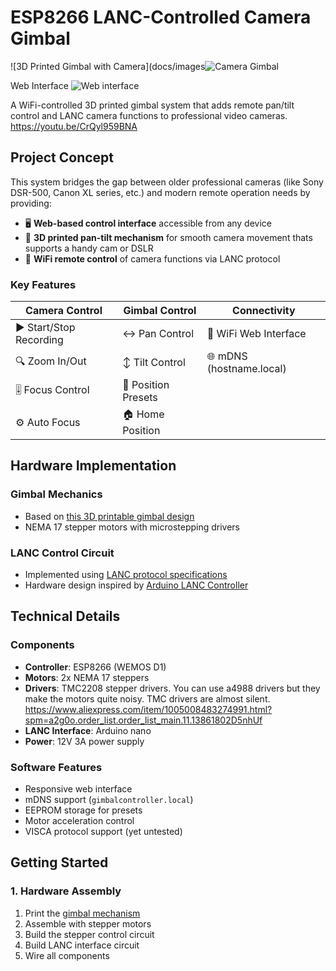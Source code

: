 # ESP8266 LANC-Controlled Camera Gimbal

![3D Printed Gimbal with Camera](docs/images![Camera Gimbal](https://github.com/user-attachments/assets/678f2cbf-d083-4ea2-b25e-12a536f71439)

Web Interface 
![Web interface](https://github.com/user-attachments/assets/1da027f7-d23d-4321-b558-914af4772593)

 A WiFi-controlled 3D printed gimbal system that adds remote pan/tilt control and LANC camera functions to professional video cameras.
 https://youtu.be/CrQyl959BNA

## Project Concept

This system bridges the gap between older professional cameras (like Sony DSR-500, Canon XL series, etc.) and modern remote operation needs by providing:

- 🖥️ **Web-based control interface** accessible from any device
- 🤖 **3D printed pan-tilt mechanism** for smooth camera movement thats supports a handy cam or DSLR
- 📡 **WiFi remote control** of camera functions via LANC protocol


### Key Features

| Camera Control | Gimbal Control | Connectivity |
|---------------|----------------|--------------|
| ▶️ Start/Stop Recording | ↔️ Pan Control | 📶 WiFi Web Interface |
| 🔍 Zoom In/Out | ↕️ Tilt Control | 🌐 mDNS (hostname.local) |
| 🎚️ Focus Control | 💾 Position Presets |
| ⚙️ Auto Focus | 🏠 Home Position | |

## Hardware Implementation

### Gimbal Mechanics
- Based on [this 3D printable gimbal design](https://www.myminifactory.com/object/3d-print-camera-gimbal-95406)
- NEMA 17 stepper motors with microstepping drivers

### LANC Control Circuit
- Implemented using [LANC protocol specifications](https://www.boehmel.de/lanc.htm)
- Hardware design inspired by [Arduino LANC Controller](https://controlyourcamera.blogspot.com/2011/02/arduino-powered-lanc-remote.html)


## Technical Details

### Components
- **Controller**: ESP8266 (WEMOS D1)
- **Motors**: 2x NEMA 17 steppers
- **Drivers**: TMC2208 stepper drivers. You can use a4988 drivers but they make the motors quite noisy. TMC drivers are almost silent. https://www.aliexpress.com/item/1005008483274991.html?spm=a2g0o.order_list.order_list_main.11.13861802D5nhUf 
- **LANC Interface**: Arduino nano
- **Power**: 12V 3A power supply

### Software Features
- Responsive web interface
- mDNS support (`gimbalcontroller.local`)
- EEPROM storage for presets
- Motor acceleration control
- VISCA protocol support (yet untested)

## Getting Started

### 1. Hardware Assembly
1. Print the [gimbal mechanism](https://www.myminifactory.com/object/3d-print-camera-gimbal-95406)
2. Assemble with stepper motors
3. Build the stepper control circuit
4. Build LANC interface circuit
5. Wire all components
